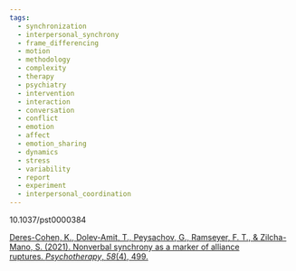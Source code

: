 ```yaml
---
tags:
  - synchronization
  - interpersonal_synchrony
  - frame_differencing
  - motion
  - methodology
  - complexity
  - therapy
  - psychiatry
  - intervention
  - interaction
  - conversation
  - conflict
  - emotion
  - affect
  - emotion_sharing
  - dynamics
  - stress
  - variability
  - report
  - experiment
  - interpersonal_coordination
---
```

10.1037/pst0000384

[Deres-Cohen, K., Dolev-Amit, T., Peysachov, G., Ramseyer, F. T., & Zilcha-Mano, S. (2021). Nonverbal synchrony as a marker of alliance ruptures. _Psychotherapy_, _58_(4), 499.](https://psychotherapy.haifa.ac.il/wp-content/uploads/2022/01/129.pdf)